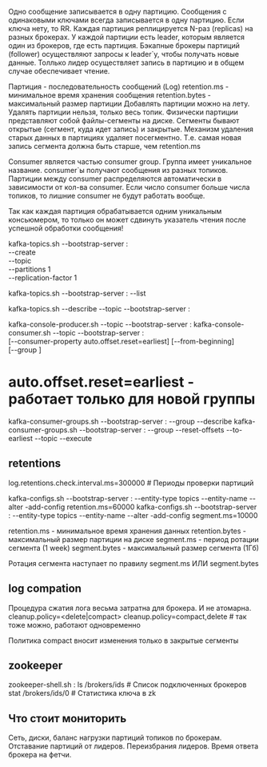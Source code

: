 Одно сообщение записывается в одну партицию. 
Сообщения с одинаковыми ключами всегда записывается в одну партицию. Если ключа нету, то RR.
Каждая партиция реплицируется N-раз (replicas) на разных брокерах.
У каждой партиции есть leader, которым является один из брокеров, где есть партиция.
Бэкапные брокеры партиций (follower) осуществляют запросы к leader`у, чтобы получать новые данные.
Толлько лидер осуществляет запись в партицию и в общем случае обеспечивает чтение.

Партиция - последовательность сообщений (Log)
retention.ms - минимальное время хранения сообщения
retention.bytes - максимальный размер партиции
Добавлять партиции можно на лету. Удалять партиции нельзя, только весь топик.
Физически партиции представляют собой файлы-сегменты на диске. Сегменты бывают открытые (сегмент, куда идет запись) и закрытые. Механизм удаления старых данных в партициях удаляет посегментно. Т.е. самая новая запись сегмента должна быть старше, чем retention.ms

Consumer является частью consumer group. Группа имеет уникальное название. consumer`ы получают сообщения из разных топиков.
Партиции между consumer распределяются автоматически в зависимости от кол-ва consumer. Если число consumer больше числа топиков, то лишние consumer не будут работать вообще.

Так как каждая партиция обрабатывается одним уникальным консьюмером, то только он может сдвинуть указатель чтения после успешной обработки сообщения!

kafka-topics.sh --bootstrap-server <kafka>:<port> \
  --create \
  --topic <name> \
  --partitions 1 \
  --replication-factor 1

kafka-topics.sh --bootstrap-server <kafka>:<port> --list

kafka-topics.sh --describe --topic <name> --bootstrap-server <kafka>:<port>

kafka-console-producer.sh --topic <name> --bootstrap-server <kafka>:<port>
kafka-console-consumer.sh --topic <name> --bootstrap-server <kafka>:<port> \
  [--consumer-property auto.offset.reset=earliest] [--from-beginning] \
  [--group <group-name>]

# auto.offset.reset=earliest - работает только для новой группы

kafka-consumer-groups.sh --bootstrap-server <kafka>:<port> --group <group-name> --describe
kafka-consumer-groups.sh --bootstrap-server <kafka>:<port> --group <group-name> --reset-offsets --to-earliest --topic <name> --execute

## retentions
log.retentions.check.interval.ms=300000 # Периоды проверки партиций

kafka-configs.sh --bootstrap-server <kafka>:<port> --entity-type topics --entity-name <name> --alter -add-config retention.ms=60000
kafka-configs.sh --bootstrap-server <kafka>:<port> --entity-type topics --entity-name <name> --alter -add-config segment.ms=10000

retention.ms - минимальное время хранения данных
retention.bytes - максимальный размер партиции на диске
segment.ms - период ротации сегмента (1 week)
segment.bytes - максимальный размер сегмента (1Гб)

Ротация сегмента наступает по правилу segment.ms ИЛИ segment.bytes

## log compation
Процедура сжатия лога весьма затратна для брокера. И не атомарна.
cleanup.policy=<delete|compact>
cleanup.policy=compact,delete # так тоже можно, работают одновременно

Политика compact вносит изменения только в закрытые сегменты

## zookeeper
zookeeper-shell.sh <server>:<port>
ls /brokers/ids     # Список подключенных брокеров
stat /brokers/ids/0 # Статистика ключа в zk

## Что стоит мониторить
Сеть, диски, баланс нагрузки партиций топиков по брокерам.
Отставание партиций от лидеров.
Переизбрания лидеров.
Время ответа брокера на фетчи.
